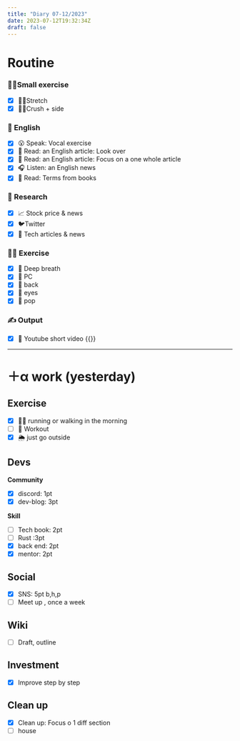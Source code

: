 ```yaml
---
title: "Diary 07-12/2023"  
date: 2023-07-12T19:32:34Z
draft: false
---
```


# Routine

### 🧘‍♀️Small exercise

- [x]  🤸‍♂️Stretch
- [x]  🧎‍♀️Crush + side

### 🏴󠁧󠁢󠁥󠁮󠁧󠁿 English

- [x]  😮 Speak: Vocal exercise
- [x]  📖 Read: an English article: Look over
- [x]  📖 Read: an English article: Focus on a one whole article
- [x]  🎧 Listen:  an English news
- [x]  📖 Read: Terms from books

### 👀 Research

- [x]  📈 Stock price & news
- [x]  🐦Twitter
- [x]  👾 Tech articles & news

### 🧘‍♀️ Exercise

- [x]  🧘 Deep breath
- [x]  🧘 PC
- [x]  🙆 back
- [x]  🧐 eyes
- [x]  🕺 pop

### ✍️ Output

- [x]  🎥 Youtube short video {{<youtube _12aVP3UF40>}}

---

# ＋α work (yesterday)

## Exercise

- [x]  🏃‍♀️ running or walking in the morning
- [ ]  💪 Workout
- [x]  🌦 just go outside

## Devs

**Community**

- [x]  discord: 1pt
- [x]  dev-blog: 3pt

**Skill**

- [ ]  Tech book: 2pt
- [ ]  Rust :3pt
- [x]  back end: 2pt
- [x]  mentor: 2pt

## Social

- [x]  SNS: 5pt b,h,p
- [ ]  Meet up , once a week

## Wiki

- [ ]  Draft, outline

## Investment

- [x]  Improve step by step

## Clean up

- [x]  Clean up: Focus o 1 diff section
- [ ]  house